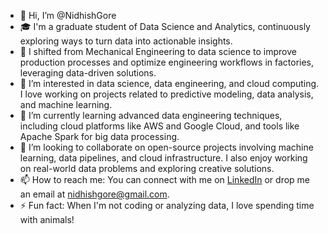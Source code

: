 - 👋 Hi, I’m @NidhishGore
- 🎓 I'm a graduate student of Data Science and Analytics, continuously exploring ways to turn data into actionable insights.
- 🔄 I shifted from Mechanical Engineering to data science to improve production processes and optimize engineering workflows in factories, leveraging data-driven solutions.
- 👀 I’m interested in data science, data engineering, and cloud computing. I love working on projects related to predictive modeling, data analysis, and machine learning.
- 🌱 I’m currently learning advanced data engineering techniques, including cloud platforms like AWS and Google Cloud, and tools like Apache Spark for big data processing.
- 💞️ I’m looking to collaborate on open-source projects involving machine learning, data pipelines, and cloud infrastructure. I also enjoy working on real-world data problems and exploring creative solutions.
- 📫 How to reach me: You can connect with me on [LinkedIn](https://www.linkedin.com/in/nidhish-gore) or drop me an email at nidhishgore@gmail.com.
- ⚡ Fun fact: When I'm not coding or analyzing data, I love spending time with animals!
